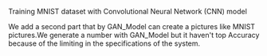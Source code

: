 Training MNIST dataset with Convolutional Neural Network (CNN) model

We add a second part that by GAN_Model can create a pictures like MNIST pictures.We generate a number with GAN_Model but it haven't top Accuracy because of the limiting in the specifications of the system.
